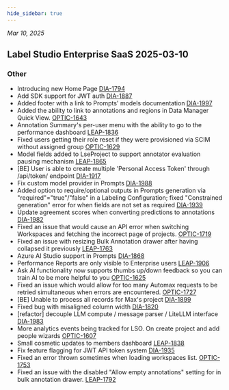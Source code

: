 ```yaml
---
hide_sidebar: true
---
```


*Mar 10, 2025*

## Label Studio Enterprise SaaS 2025-03-10
### Other
- Introducing new Home Page [DIA-1794](https://humansignal.atlassian.net/browse/DIA-1794)
- Add SDK support for JWT auth [DIA-1887](https://humansignal.atlassian.net/browse/DIA-1887)
- Added footer with a link to Prompts' models documentation [DIA-1997](https://humansignal.atlassian.net/browse/DIA-1997)
- Added the ability to link to annotations and regions in Data Manager Quick View. [OPTIC-1643](https://humansignal.atlassian.net/browse/OPTIC-1643)
- Annotation Summary's per-user menu with the ability to go to the performance dashboard [LEAP-1836](https://humansignal.atlassian.net/browse/LEAP-1836)
- Fixed users getting their role reset if they were provisioned via SCIM without assigned group [OPTIC-1629](https://humansignal.atlassian.net/browse/OPTIC-1629)
- Model fields added to LseProject to support annotator evaluation pausing mechanism [LEAP-1865](https://humansignal.atlassian.net/browse/LEAP-1865)
- [BE] User is able to create multiple 'Personal Access Token' through /api/token/ endpoint [DIA-1917](https://humansignal.atlassian.net/browse/DIA-1917)
- Fix custom model provider in Prompts [DIA-1988](https://humansignal.atlassian.net/browse/DIA-1988)
- Added option to require/optional outputs in Prompts generation via "required"="true"/"false" in a Labeling Configuration; fixed "Constrained generation" error for when fields are not set as required [DIA-1939](https://humansignal.atlassian.net/browse/DIA-1939)
- Update agreement scores when converting predictions to annotations [DIA-1982](https://humansignal.atlassian.net/browse/DIA-1982)
- Fixed an issue that would cause an API error when switching Workspaces and fetching the incorrect page of projects. [OPTIC-1719](https://humansignal.atlassian.net/browse/OPTIC-1719)
- Fixed an issue with resizing Bulk Annotation drawer after having collapsed it previously [LEAP-1763](https://humansignal.atlassian.net/browse/LEAP-1763)
- Azure AI Studio support in Prompts [DIA-1868](https://humansignal.atlassian.net/browse/DIA-1868)
- Performance Reports are only visible to Enterprise users [LEAP-1906](https://humansignal.atlassian.net/browse/LEAP-1906)
- Ask AI functionality now supports thumbs up/down feedback so you can train AI to be more helpful to you [OPTIC-1625](https://humansignal.atlassian.net/browse/OPTIC-1625)
- Fixed an issue which would allow for too many Automax requests to be retried simultaneous when errors are encountered. [OPTIC-1727](https://humansignal.atlassian.net/browse/OPTIC-1727)
- [BE] Unable to process all records for Max's project [DIA-1899](https://humansignal.atlassian.net/browse/DIA-1899)
- Fixed bug with misaligned column width [DIA-1820](https://humansignal.atlassian.net/browse/DIA-1820)
- [refactor] decouple LLM compute / message parser / LiteLLM interface [DIA-1983](https://humansignal.atlassian.net/browse/DIA-1983)
- More analytics events being tracked for LSO. On create project and add people wizards [OPTIC-1607](https://humansignal.atlassian.net/browse/OPTIC-1607)
- Small cosmetic updates to members dashboard [LEAP-1838](https://humansignal.atlassian.net/browse/LEAP-1838)
- Fix feature flagging for JWT API token system [DIA-1935](https://humansignal.atlassian.net/browse/DIA-1935)
- Fixed an error thrown sometimes when loading workspaces list. [OPTIC-1753](https://humansignal.atlassian.net/browse/OPTIC-1753)
- Fixed an issue with the disabled "Allow empty annotations" setting for in bulk annotation drawer. [LEAP-1792](https://humansignal.atlassian.net/browse/LEAP-1792)

